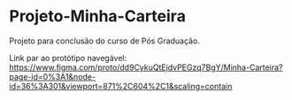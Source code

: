 # Projeto-Minha-Carteira
Projeto para conclusão do curso de Pós Graduação.

Link par ao protótipo navegável: https://www.figma.com/proto/dd9CykuQtEjdvPEGzq7BgY/Minha-Carteira?page-id=0%3A1&node-id=36%3A301&viewport=871%2C604%2C1&scaling=contain

